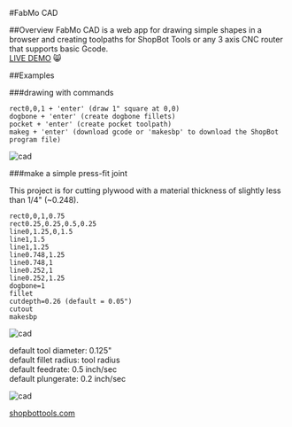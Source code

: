 #FabMo CAD

##Overview
FabMo CAD is a web app for drawing simple shapes in a browser and creating toolpaths for ShopBot Tools or any 3 axis CNC router that supports basic Gcode.  
[LIVE DEMO](http://gofabmo.org/fabmo-cad-app) 
:smile_cat:

##Examples

###drawing with commands

```
rect0,0,1 + 'enter' (draw 1" square at 0,0)
dogbone + 'enter' (create dogbone fillets)
pocket + 'enter' (create pocket toolpath)
makeg + 'enter' (download gcode or 'makesbp' to download the ShopBot program file)
```

![cad](https://raw.github.com/FabMo/fabmo-cad-app/master/img/cad1.png)

###make a simple press-fit joint

This project is for cutting plywood with a material thickness of slightly less than 1/4" (~0.248). 

```
rect0,0,1,0.75
rect0.25,0.25,0.5,0.25
line0,1.25,0,1.5
line1,1.5
line1,1.25
line0.748,1.25
line0.748,1
line0.252,1
line0.252,1.25
dogbone=1
fillet
cutdepth=0.26 (default = 0.05")
cutout
makesbp
```

![cad](https://raw.github.com/FabMo/fabmo-cad-app/master/img/cad2.png)  

default tool diameter: 0.125"  
default fillet radius: tool radius  
default feedrate: 0.5 inch/sec  
default plungerate: 0.2 inch/sec  

![cad](https://raw.github.com/FabMo/fabmo-cad-app/master/img/preview2.png)  

[shopbottools.com](http://shopbottools.com)


